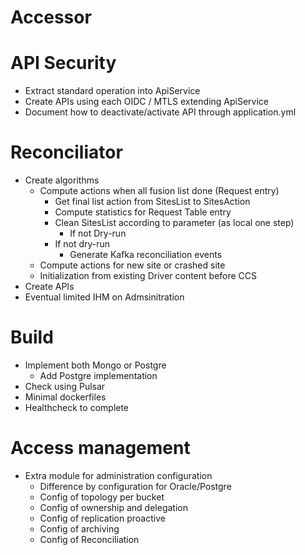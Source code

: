 # Accessor

# API Security
- Extract standard operation into ApiService
- Create APIs using each OIDC / MTLS extending ApiService
- Document how to deactivate/activate API through application.yml

# Reconciliator
- Create algorithms
  - Compute actions when all fusion list done (Request entry)
    - Get final list action from SitesList to SitesAction
    - Compute statistics for Request Table entry
    - Clean SitesList according to parameter (as local one step)
      - If not Dry-run
    - If not dry-run
      - Generate Kafka reconciliation events
  - Compute actions for new site or crashed site
  - Initialization from existing Driver content before CCS
- Create APIs
- Eventual limited IHM on Admsinitration

# Build
- Implement both Mongo or Postgre
  - Add Postgre implementation
- Check using Pulsar
- Minimal dockerfiles
- Healthcheck to complete

# Access management
- Extra module for administration configuration
  - Difference by configuration for Oracle/Postgre
  - Config of topology per bucket
  - Config of ownership and delegation
  - Config of replication proactive
  - Config of archiving
  - Config of Reconciliation
